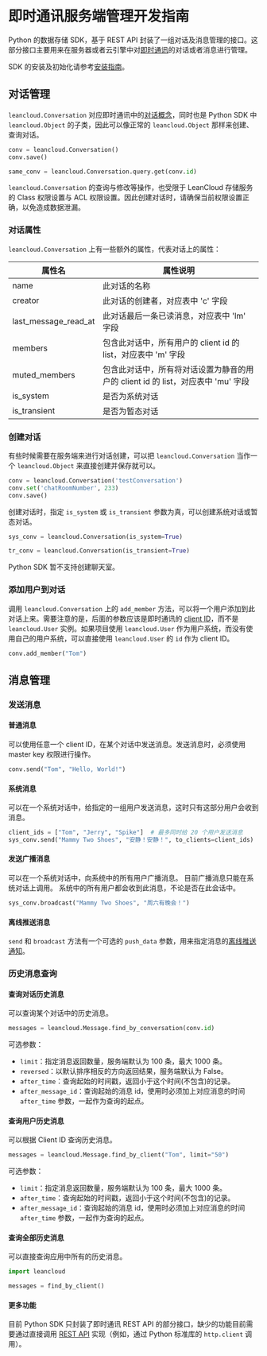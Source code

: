 # 即时通讯服务端管理开发指南

Python 的数据存储 SDK，基于 REST API 封装了一组对话及消息管理的接口。这部分接口主要用来在服务器或者云引擎中对[即时通讯](realtime_v2.html)的对话或者消息进行管理。

SDK 的安装及初始化请参考[安装指南](sdk_setup-python.html)。

## 对话管理

`leancloud.Conversation` 对应即时通讯中的[对话概念](realtime_v2.html#对话（Conversation）)，同时也是 Python SDK 中 `leancloud.Object` 的子类，因此可以像正常的 `leancloud.Object` 那样来创建、查询对话。

```python
conv = leancloud.Conversation()
conv.save()

same_conv = leancloud.Conversation.query.get(conv.id)
```

`leancloud.Conversation` 的查询与修改等操作，也受限于 LeanCloud 存储服务的 Class 权限设置与 ACL 权限设置。因此创建对话时，请确保当前权限设置正确，以免造成数据泄漏。

### 对话属性

`leancloud.Conversation` 上有一些额外的属性，代表对话上的属性：

| 属性名 | 属性说明 |
| - | - |
| name    |  此对话的名称 |
| creator    |  此对话的创建者，对应表中 'c' 字段 |
| last_message_read_at    |  此对话最后一条已读消息，对应表中 'lm' 字段 |
| members    |  包含此对话中，所有用户的 client id 的 list，对应表中 'm' 字段 |
| muted_members    |  包含此对话中，所有将对话设置为静音的用户的 client id 的 list，对应表中 'mu' 字段 |
| is_system    |  是否为系统对话 |
| is_transient    |  是否为暂态对话 |


### 创建对话

有些时候需要在服务端来进行对话创建，可以把 `leancloud.Conversation` 当作一个 `leancloud.Object` 来直接创建并保存就可以。

```python
conv = leancloud.Conversation('testConversation')
conv.set('chatRoomNumber', 233)
conv.save()
```

创建对话时，指定 `is_system` 或 `is_transient` 参数为真，可以创建系统对话或暂态对话。

```python
sys_conv = leancloud.Conversation(is_system=True)

tr_conv = leancloud.Conversation(is_transient=True)
```

Python SDK 暂不支持创建聊天室。

### 添加用户到对话

调用 `leancloud.Conversation` 上的 `add_member` 方法，可以将一个用户添加到此对话上来。需要注意的是，后面的参数应该是即时通讯的 [client ID](realtime_v2.html#ClientID、用户和登录)，而不是 `leancloud.User` 实例。如果项目使用 `leancloud.User` 作为用户系统，而没有使用自己的用户系统，可以直接使用 `leancloud.User` 的 `id` 作为 client ID。

```python
conv.add_member("Tom")
```

## 消息管理

### 发送消息

#### 普通消息

可以使用任意一个 client ID，在某个对话中发送消息。发送消息时，必须使用 master key 权限进行操作。

```python
conv.send("Tom", "Hello, World!")
```

#### 系统消息

可以在一个系统对话中，给指定的一组用户发送消息，这时只有这部分用户会收到消息。

```python
client_ids = ["Tom", "Jerry", "Spike"]  # 最多同时给 20 个用户发送消息
sys_conv.send("Mammy Two Shoes", "安静！安静！", to_clients=client_ids)
```

#### 发送广播消息

可以在一个系统对话中，向系统中的所有用户广播消息。
目前广播消息只能在系统对话上调用。
系统中的所有用户都会收到此消息，不论是否在此会话中。

```python
sys_conv.broadcast("Mammy Two Shoes", "周六有晚会！")
```

#### 离线推送消息

`send` 和 `broadcast` 方法有一个可选的 `push_data` 参数，用来指定消息的[离线推送通知](realtime-guide-intermediate.html#离线推送通知)。

### 历史消息查询

#### 查询对话历史消息

可以查询某个对话中的历史消息。

```python
messages = leancloud.Message.find_by_conversation(conv.id)
```

可选参数：

- `limit`：指定消息返回数量，服务端默认为 100 条，最大 1000 条。
- `reversed`：以默认排序相反的方向返回结果，服务端默认为 False。
- `after_time`：查询起始的时间戳，返回小于这个时间(不包含)的记录。
- `after_message_id`：查询起始的消息 id，使用时必须加上对应消息的时间 `after_time` 参数，一起作为查询的起点。

#### 查询用户历史消息

可以根据 Client ID 查询历史消息。

```python
messages = leancloud.Message.find_by_client("Tom", limit="50")
```

可选参数：

- `limit`：指定消息返回数量，服务端默认为 100 条，最大 1000 条。
- `after_time`：查询起始的时间戳，返回小于这个时间(不包含)的记录。
- `after_message_id`：查询起始的消息 id，使用时必须加上对应消息的时间 `after_time` 参数，一起作为查询的起点。

#### 查询全部历史消息

可以直接查询应用中所有的历史消息。

```python
import leancloud

messages = find_by_client()
```

#### 更多功能

目前 Python SDK 只封装了即时通讯 REST API 的部分接口，缺少的功能目前需要通过直接调用 [REST API] 实现（例如，通过 Python 标准库的 `http.client` 调用）。

[REST API]: https://leancloud.cn/docs/realtime_rest_api_v2.html
